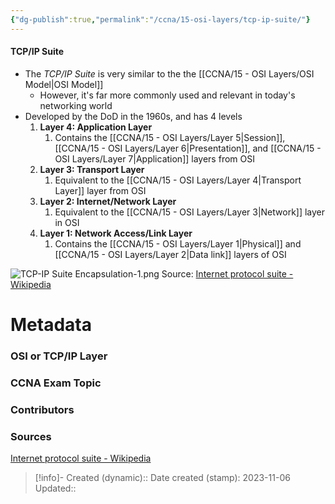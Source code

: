 ```yaml
---
{"dg-publish":true,"permalink":"/ccna/15-osi-layers/tcp-ip-suite/"}
---
```


#### TCP/IP Suite
- The *TCP/IP Suite* is very similar to the the [[CCNA/15 - OSI Layers/OSI Model\|OSI Model]]
	- However, it's far more commonly used and relevant in today's networking world
- Developed by the DoD in the 1960s, and has 4 levels
	1. **Layer 4: Application Layer**
		1. Contains the [[CCNA/15 - OSI Layers/Layer 5\|Session]], [[CCNA/15 - OSI Layers/Layer 6\|Presentation]], and [[CCNA/15 - OSI Layers/Layer 7\|Application]] layers from OSI
	2. **Layer 3: Transport Layer**
		1. Equivalent to the [[CCNA/15 - OSI Layers/Layer 4\|Transport Layer]] layer from OSI
	3. **Layer 2: Internet/Network Layer**
		1. Equivalent to the [[CCNA/15 - OSI Layers/Layer 3\|Network]] layer in OSI
	4. **Layer 1: Network Access/Link Layer**
		1. Contains the [[CCNA/15 - OSI Layers/Layer 1\|Physical]] and [[CCNA/15 - OSI Layers/Layer 2\|Data link]] layers of OSI

![TCP-IP Suite Encapsulation-1.png](/img/user/CCNA/Attachments/TCP-IP%20Suite%20Encapsulation-1.png)
Source: [Internet protocol suite - Wikipedia](https://en.wikipedia.org/wiki/Internet_protocol_suite#/media/File:UDP_encapsulation.svg)
# Metadata
### OSI or TCP/IP Layer

### CCNA Exam Topic

### Contributors

### Sources
[Internet protocol suite - Wikipedia](https://en.wikipedia.org/wiki/Internet_protocol_suite)


> [!info]- Created (dynamic):: 
> Date created (stamp): 2023-11-06
> Updated:: 


